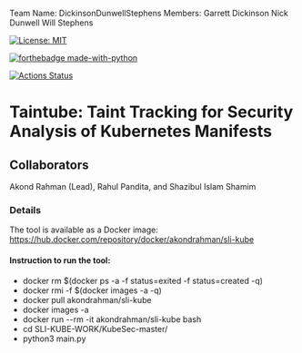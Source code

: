 Team Name: DickinsonDunwellStephens
Members:
    Garrett Dickinson
    Nick Dunwell
    Will Stephens


[![License: MIT](https://img.shields.io/badge/License-MIT-yellow.svg)](https://opensource.org/licenses/MIT) 

[![forthebadge made-with-python](http://ForTheBadge.com/images/badges/made-with-python.svg)](https://www.python.org/)

[![Actions Status](https://github.com/paser-group/KubeSec/workflows/Build%20KubeTaint/badge.svg)](https://github.com/Build%20TaintPupp/actions)


# Taintube: Taint Tracking for Security Analysis of Kubernetes Manifests 

## Collaborators 

Akond Rahman (Lead), Rahul Pandita, and Shazibul Islam Shamim 

### Details 

The tool is available as a Docker image: https://hub.docker.com/repository/docker/akondrahman/sli-kube 

#### Instruction to run the tool:

- docker rm $(docker ps -a -f status=exited -f status=created -q)
- docker rmi -f $(docker images -a -q)
- docker pull akondrahman/sli-kube
- docker images -a
- docker run --rm -it akondrahman/sli-kube bash
- cd SLI-KUBE-WORK/KubeSec-master/
- python3 main.py

 
